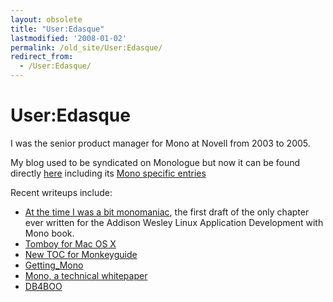 ```yaml
---
layout: obsolete
title: "User:Edasque"
lastmodified: '2008-01-02'
permalink: /old_site/User:Edasque/
redirect_from:
  - /User:Edasque/
---
```


User:Edasque
============

I was the senior product manager for Mono at Novell from 2003 to 2005.

My blog used to be syndicated on Monologue but now it can be found directly [here](http://www.frenchguys.com) including its [Mono specific entries](http://www.frenchguys.com/wordpress/?cat=3&submit=view)

Recent writeups include:

-   [At the time I was a bit monomaniac](http://www.frenchguys.com/wordpress/?p=134), the first draft of the only chapter ever written for the Addison Wesley Linux Application Development with Mono book.
-   [Tomboy for Mac OS X](http://www.frenchguys.com/wordpress/?p=114)
-   [New TOC for Monkeyguide]({{site.github.url}}/old_site/Erik_GtkSharp_Toc "Erik GtkSharp Toc")
-   [Getting\_Mono]({{site.github.url}}/old_site/Obtaining_Mono)
-   [Mono, a technical whitepaper]({{site.github.url}}/old_site/Mono,_a_technical_whitepaper "Mono, a technical whitepaper")
-   [DB4BOO]({{site.github.url}}/old_site/DB4BOO "DB4BOO")


